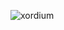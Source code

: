 <p><img align="left" src="https://github-readme-stats.vercel.app/api/top-langs?username=xordium&show_icons=true&locale=en&layout=compact&theme=dark" alt="xordium" /></p>

<!--
**xordium/xordium** is a ✨ _special_ ✨ repository because its `README.md` (this file) appears on your GitHub profile.

Here are some ideas to get you started:

- 🔭 I’m currently working on ...
- 🌱 I’m currently learning ...
- 👯 I’m looking to collaborate on ...
- 🤔 I’m looking for help with ...
- 💬 Ask me about ...
- 📫 How to reach me: ...
- 😄 Pronouns: ...
- ⚡ Fun fact: ...
-->
